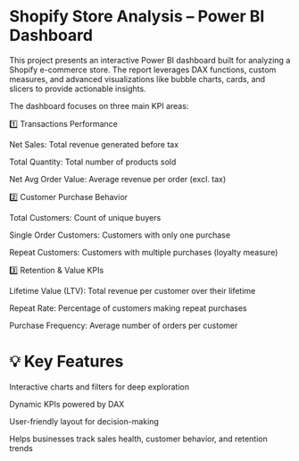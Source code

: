 # Shopify Store Analysis – Power BI Dashboard

This project presents an interactive Power BI dashboard built for analyzing a Shopify e-commerce store.
The report leverages DAX functions, custom measures, and advanced visualizations like bubble charts, cards, and slicers to provide actionable insights.

The dashboard focuses on three main KPI areas:

1️⃣ Transactions Performance

Net Sales: Total revenue generated before tax

Total Quantity: Total number of products sold

Net Avg Order Value: Average revenue per order (excl. tax)

2️⃣ Customer Purchase Behavior

Total Customers: Count of unique buyers

Single Order Customers: Customers with only one purchase

Repeat Customers: Customers with multiple purchases (loyalty measure)

3️⃣ Retention & Value KPIs

Lifetime Value (LTV): Total revenue per customer over their lifetime

Repeat Rate: Percentage of customers making repeat purchases

Purchase Frequency: Average number of orders per customer

# 💡 Key Features

Interactive charts and filters for deep exploration

Dynamic KPIs powered by DAX

User-friendly layout for decision-making

Helps businesses track sales health, customer behavior, and retention trends
